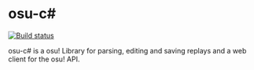 osu-c#
======

[![Build status](https://ci.appveyor.com/api/projects/status/mfjgct60b2smguyi?svg=true)](https://ci.appveyor.com/project/alex-j-butler/osu-csharp)

osu-c# is a osu! Library for parsing, editing and saving replays and a web client for the osu! API.
